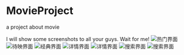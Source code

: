 # MovieProject
a project about movie

I will show some screenshots to all your guys. Wait for me!
![热门界面](https://github.com/WevenYang/MovieProject/blob/master/img/hot_frag.jpg)
![待映界面](https://github.com/WevenYang/MovieProject/blob/master/img/loading_frag.jpg)
![经典界面](https://github.com/WevenYang/MovieProject/blob/master/img/classic_frag.jpg)
![详情界面](https://github.com/WevenYang/MovieProject/blob/master/img/detail_screenshot.jpg)
![详情界面](https://github.com/WevenYang/MovieProject/blob/master/img/detail.jpg)
![搜索界面](https://github.com/WevenYang/MovieProject/blob/master/img/search.jpg)
![搜索界面](https://github.com/WevenYang/MovieProject/blob/master/img/search_result.jpg)
